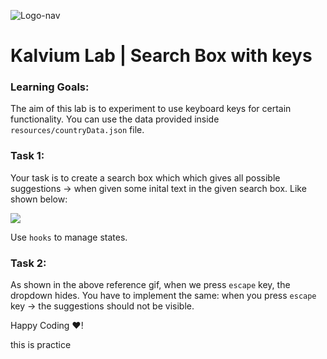 ![Logo-nav](https://s3.ap-south-1.amazonaws.com/kalvi-education.github.io/front-end-web-development/Kalvium-Logo.png)

# Kalvium Lab | Search Box with keys

### Learning Goals:

The aim of this lab is to experiment to use keyboard keys for certain functionality.
You can use the data provided inside `resources/countryData.json` file.

### Task 1:

Your task is to create a search box which which gives all possible suggestions -> when given some inital text in the given search box. Like shown below:

![](https://s3.ap-south-1.amazonaws.com/kalvi-education.github.io/front-end-web-development/searchbox-react.gif)

Use `hooks` to manage states.

### Task 2:

As shown in the above reference gif, when we press `escape` key, the dropdown hides. You have to implement the same: when you press `escape` key -> the suggestions should not be visible.

Happy Coding ❤️!

this is practice
